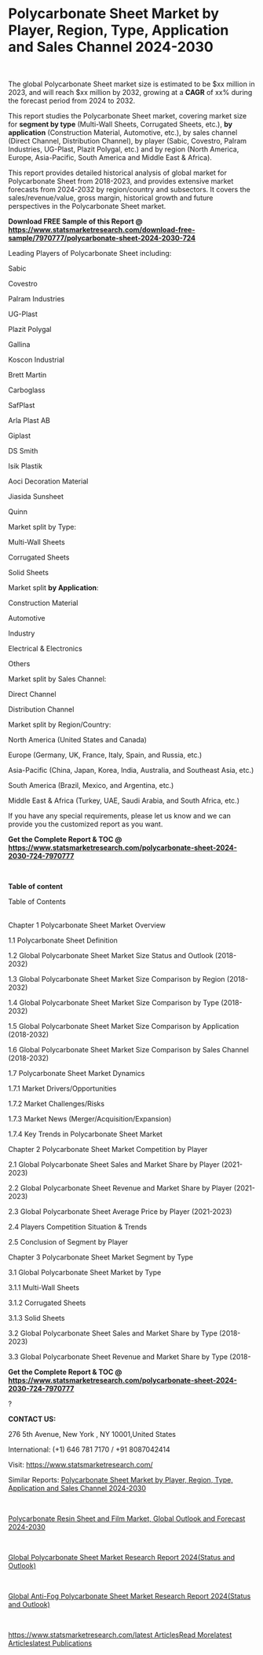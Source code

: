 <h1>Polycarbonate Sheet Market by Player, Region, Type, Application and Sales Channel 2024-2030</h1><br/><p>The global Polycarbonate Sheet market size is estimated to be $xx million in 2023, and will reach $xx million by 2032, growing at a <strong>CAGR</strong> of xx% during the forecast period from 2024 to 2032.</p>
 
 
 
 <p>This report studies the Polycarbonate Sheet market, covering market size for <strong>segment by type</strong> (Multi-Wall Sheets, Corrugated Sheets, etc.), <strong>by application</strong> (Construction Material, Automotive, etc.), by sales channel (Direct Channel, Distribution Channel), by player (Sabic, Covestro, Palram Industries, UG-Plast, Plazit Polygal, etc.) and by region (North America, Europe, Asia-Pacific, South America and Middle East & Africa).</p>
 
 
 
 <p>This report provides detailed historical analysis of global market for Polycarbonate Sheet from 2018-2023, and provides extensive market forecasts from 2024-2032 by region/country and subsectors. It covers the sales/revenue/value, gross margin, historical growth and future perspectives in the Polycarbonate Sheet market.</p>
 
 
 
 <p><strong>Download FREE Sample of this Report @ <a href="https://www.statsmarketresearch.com/download-free-sample/7970777/polycarbonate-sheet-2024-2030-724">https://www.statsmarketresearch.com/download-free-sample/7970777/polycarbonate-sheet-2024-2030-724</a></strong></p>
 
 
 
 <p>Leading Players of Polycarbonate Sheet including:</p>
 
 
 
 <p>Sabic</p>
 
 
 
 <p>Covestro</p>
 
 
 
 <p>Palram Industries</p>
 
 
 
 <p>UG-Plast</p>
 
 
 
 <p>Plazit Polygal</p>
 
 
 
 <p>Gallina</p>
 
 
 
 <p>Koscon Industrial</p>
 
 
 
 <p>Brett Martin</p>
 
 
 
 <p>Carboglass</p>
 
 
 
 <p>SafPlast</p>
 
 
 
 <p>Arla Plast AB</p>
 
 
 
 <p>Giplast</p>
 
 
 
 <p>DS Smith</p>
 
 
 
 <p>Isik Plastik</p>
 
 
 
 <p>Aoci Decoration Material</p>
 
 
 
 <p>Jiasida Sunsheet</p>
 
 
 
 <p>Quinn</p>
 
 
 
 <p>Market split by Type:</p>
 
 
 
 <p>Multi-Wall Sheets</p>
 
 
 
 <p>Corrugated Sheets</p>
 
 
 
 <p>Solid Sheets</p>
 
 
 
 <p>Market split <strong>by Application</strong>:</p>
 
 
 
 <p>Construction Material</p>
 
 
 
 <p>Automotive</p>
 
 
 
 <p>Industry</p>
 
 
 
 <p>Electrical & Electronics</p>
 
 
 
 <p>Others</p>
 
 
 
 <p>Market split by Sales Channel:</p>
 
 
 
 <p>Direct Channel</p>
 
 
 
 <p>Distribution Channel</p>
 
 
 
 <p>Market split by Region/Country:</p>
 
 
 
 <p>North America (United States and Canada)</p>
 
 
 
 <p>Europe (Germany, UK, France, Italy, Spain, and Russia, etc.)</p>
 
 
 
 <p>Asia-Pacific (China, Japan, Korea, India, Australia, and Southeast Asia, etc.)</p>
 
 
 
 <p>South America (Brazil, Mexico, and Argentina, etc.)</p>
 
 
 
 <p>Middle East & Africa (Turkey, UAE, Saudi Arabia, and South Africa, etc.)</p>
 
 
 
 <p>If you have any special requirements, please let us know and we can provide you the customized report as you want.</p>
 
 
 
 <div><b>Get the Complete Report & TOC @ <a href="https://www.statsmarketresearch.com/polycarbonate-sheet-2024-2030-724-7970777">https://www.statsmarketresearch.com/polycarbonate-sheet-2024-2030-724-7970777</a></b></div>
 
 
 
 <p><br />
 
 <b>Table of content</b></p>
 
 
 
 <p>Table of Contents<br />
 
 <br />
 
 Chapter 1 Polycarbonate Sheet Market Overview<br />
 
 1.1 Polycarbonate Sheet Definition<br />
 
 1.2 Global Polycarbonate Sheet Market Size Status and Outlook (2018-2032)<br />
 
 1.3 Global Polycarbonate Sheet Market Size Comparison by Region (2018-2032)<br />
 
 1.4 Global Polycarbonate Sheet Market Size Comparison by Type (2018-2032)<br />
 
 1.5 Global Polycarbonate Sheet Market Size Comparison by Application (2018-2032)<br />
 
 1.6 Global Polycarbonate Sheet Market Size Comparison by Sales Channel (2018-2032)<br />
 
 1.7 Polycarbonate Sheet Market Dynamics<br />
 
 1.7.1 Market Drivers/Opportunities<br />
 
 1.7.2 Market Challenges/Risks<br />
 
 1.7.3 Market News (Merger/Acquisition/Expansion)<br />
 
 1.7.4 Key Trends in Polycarbonate Sheet Market<br />
 
 Chapter 2 Polycarbonate Sheet Market Competition by Player<br />
 
 2.1 Global Polycarbonate Sheet Sales and Market Share by Player (2021-2023)<br />
 
 2.2 Global Polycarbonate Sheet Revenue and Market Share by Player (2021-2023)<br />
 
 2.3 Global Polycarbonate Sheet Average Price by Player (2021-2023)<br />
 
 2.4 Players Competition Situation & Trends<br />
 
 2.5 Conclusion of Segment by Player<br />
 
 Chapter 3 Polycarbonate Sheet Market Segment by Type<br />
 
 3.1 Global Polycarbonate Sheet Market by Type<br />
 
 3.1.1 Multi-Wall Sheets<br />
 
 3.1.2 Corrugated Sheets<br />
 
 3.1.3 Solid Sheets<br />
 
 3.2 Global Polycarbonate Sheet Sales and Market Share by Type (2018-2023)<br />
 
 3.3 Global Polycarbonate Sheet Revenue and Market Share by Type (2018-</p>
 
 
 
 <div><b>Get the Complete Report & TOC @ <a href="https://www.statsmarketresearch.com/polycarbonate-sheet-2024-2030-724-7970777">https://www.statsmarketresearch.com/polycarbonate-sheet-2024-2030-724-7970777</a></b></div>
 
 
 
 <p>? </p>
 
 
 
 <p><b>CONTACT US:</b><br />
 
 276 5th Avenue, New York , NY 10001,United States<br />
 
 International: (+1) 646 781 7170 / +91 8087042414<br />
 
 Visit: <a href="https://www.statsmarketresearch.com/">https://www.statsmarketresearch.com/</a><br />
 
 Similar Reports: <a href="https://www.statsmarketresearch.com/polycarbonate-sheet-2024-2030-724-7970777">Polycarbonate Sheet Market by Player, Region, Type, Application and Sales Channel 2024-2030</a><br />
 
 <br />
 
 <a href="https://www.statsmarketresearch.com/polycarbonate-sheet-2024-2030-724-7970777">Polycarbonate Resin Sheet and Film Market, Global Outlook and Forecast 2024-2030</a><br />
 
 <br />
 
 <a href="https://www.statsmarketresearch.com/polycarbonate-sheet-2024-2030-724-7970777">Global Polycarbonate Sheet Market Research Report 2024(Status and Outlook)</a><br />
 
 <br />
 
 <a href="https://www.statsmarketresearch.com/polycarbonate-sheet-2024-2030-724-7970777">Global Anti-Fog Polycarbonate Sheet Market Research Report 2024(Status and Outlook)</a><br />
 
 <br />
 
 <a href="https://gyeongbokgung.com">https://www.statsmarketresearch.com/</a><a href="https://hallyeomaritime.com">latest Articles</a><a href="https://jingwansa.com">Read More</a><a href="https://nguoiviet.jp/">latest Articles</a><a href="https://www.intelmarketresearch.com/">latest Publications</a></p>